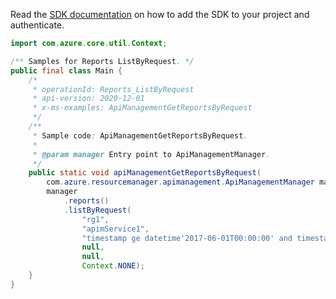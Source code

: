 Read the [SDK documentation](https://github.com/Azure/azure-sdk-for-java/blob/azure-resourcemanager-apimanagement_1.0.0-beta.2/sdk/apimanagement/azure-resourcemanager-apimanagement/README.md) on how to add the SDK to your project and authenticate.

```java
import com.azure.core.util.Context;

/** Samples for Reports ListByRequest. */
public final class Main {
    /*
     * operationId: Reports_ListByRequest
     * api-version: 2020-12-01
     * x-ms-examples: ApiManagementGetReportsByRequest
     */
    /**
     * Sample code: ApiManagementGetReportsByRequest.
     *
     * @param manager Entry point to ApiManagementManager.
     */
    public static void apiManagementGetReportsByRequest(
        com.azure.resourcemanager.apimanagement.ApiManagementManager manager) {
        manager
            .reports()
            .listByRequest(
                "rg1",
                "apimService1",
                "timestamp ge datetime'2017-06-01T00:00:00' and timestamp le datetime'2017-06-04T00:00:00'",
                null,
                null,
                Context.NONE);
    }
}
```
